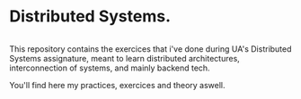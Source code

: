 # Distributed Systems.

<img src="">

This repository contains the exercices that i've done during UA's Distributed Systems assignature, meant to learn distributed architectures, interconnection of systems, and mainly backend tech.


You'll find here my practices, exercices and theory aswell.
